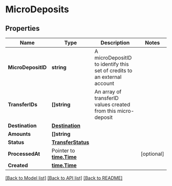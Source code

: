# MicroDeposits

## Properties

Name | Type | Description | Notes
------------ | ------------- | ------------- | -------------
**MicroDepositID** | **string** | A microDepositID to identify this set of credits to an external account | 
**TransferIDs** | **[]string** | An array of transferID values created from this micro-deposit | 
**Destination** | [**Destination**](Destination.md) |  | 
**Amounts** | **[]string** |  | 
**Status** | [**TransferStatus**](TransferStatus.md) |  | 
**ProcessedAt** | Pointer to [**time.Time**](time.Time.md) |  | [optional] 
**Created** | [**time.Time**](time.Time.md) |  | 

[[Back to Model list]](../README.md#documentation-for-models) [[Back to API list]](../README.md#documentation-for-api-endpoints) [[Back to README]](../README.md)


